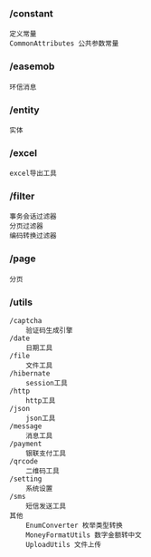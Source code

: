 ### /constant
    定义常量
    CommonAttributes 公共参数常量
### /easemob
    环信消息
### /entity
    实体
### /excel
    excel导出工具
### /filter
    事务会话过滤器
    分页过滤器
    编码转换过滤器
### /page
    分页
### /utils
```
/captcha
    验证码生成引擎
/date
    日期工具
/file
    文件工具
/hibernate
    session工具
/http
    http工具
/json
    json工具
/message
    消息工具
/payment
    银联支付工具
/qrcode
    二维码工具
/setting
    系统设置
/sms
    短信发送工具
其他
    EnumConverter 枚举类型转换
    MoneyFormatUtils 数字金额转中文
    UploadUtils 文件上传
```
